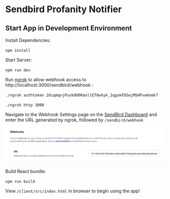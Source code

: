 # Sendbird Profanity Notifier

## Start App in Development Environment

Install Dependencies:

`npm install`

Start Server:

`npm run dev`

Run [ngrok](https://ngrok.com/) to allow webhook access to http://localhost:3000/sendbird/webhook :

`./ngrok authtoken 26iqmqvjPuvk0U0KmollET0whyk_2qgakFDSwjMSHPvwHnmk7`

`./ngrok http 3000`

Navigate to the Webhook Settings page on the [SendBird Dashboard](https://dashboard.sendbird.com/) and enter the URL generated by ngrok, followed by `/sendbird/webhook`

![Sendbird Dashboard Webhook URL Settings](./public/sendbird_dashboard_webhook_url.png)

Build React bundle:

`npm run build`

View `/client/src/index.html` in browser to begin using the app!
